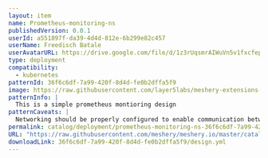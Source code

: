 ```yaml
---
layout: item
name: Prometheus-monitoring-ns
publishedVersion: 0.0.1
userId: a551897f-da39-4d4d-812e-6b299e82c457
userName: Freedisch Batale
userAvatarURL: https://drive.google.com/file/d/1z3rUqsmrAIWuVn5v1fxcfepXL7JkQT_0/view?usp=drive_link
type: deployment
compatibility:
  - kubernetes
patternId: 36f6c6df-7a99-420f-8d4d-fe0b2dffa5f9
image: https://raw.githubusercontent.com/layer5labs/meshery-extensions-packages/master/action-assets/design-assets/36f6c6df-7a99-420f-8d4d-fe0b2dffa5f9-light.png,https://raw.githubusercontent.com/layer5labs/meshery-extensions-packages/master/action-assets/design-assets/36f6c6df-7a99-420f-8d4d-fe0b2dffa5f9-dark.png
patternInfo: |
  This is a simple prometheus montioring design
patternCaveats: |
  Networking should be properly configured to enable communication between the frontend and backend components of the app.
permalink: catalog/deployment/prometheus-monitoring-ns-36f6c6df-7a99-420f-8d4d-fe0b2dffa5f9.html
URL: "https://raw.githubusercontent.com/meshery/meshery.io/master/catalog/36f6c6df-7a99-420f-8d4d-fe0b2dffa5f9/0.0.1/design.yml"
downloadLink: 36f6c6df-7a99-420f-8d4d-fe0b2dffa5f9/design.yml
---
```

